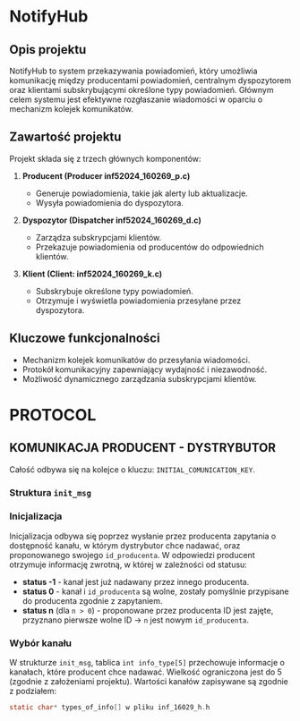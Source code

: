 # NotifyHub

## Opis projektu
NotifyHub to system przekazywania powiadomień, który umożliwia komunikację między producentami powiadomień, centralnym dyspozytorem oraz klientami subskrybującymi określone typy powiadomień. Głównym celem systemu jest efektywne rozgłaszanie wiadomości w oparciu o mechanizm kolejek komunikatów.

## Zawartość projektu
Projekt składa się z trzech głównych komponentów:
1. **Producent (Producer inf52024_160269_p.c)**  
   - Generuje powiadomienia, takie jak alerty lub aktualizacje.  
   - Wysyła powiadomienia do dyspozytora.

2. **Dyspozytor (Dispatcher inf52024_160269_d.c)**  
   - Zarządza subskrypcjami klientów.  
   - Przekazuje powiadomienia od producentów do odpowiednich klientów.  

3. **Klient (Client: inf52024_160269_k.c)**  
   - Subskrybuje określone typy powiadomień.  
   - Otrzymuje i wyświetla powiadomienia przesyłane przez dyspozytora.  

## Kluczowe funkcjonalności
- Mechanizm kolejek komunikatów do przesyłania wiadomości.  
- Protokół komunikacyjny zapewniający wydajność i niezawodność.  
- Możliwość dynamicznego zarządzania subskrypcjami klientów.  


# PROTOCOL

## KOMUNIKACJA PRODUCENT - DYSTRYBUTOR

Całość odbywa się na kolejce o kluczu: `INITIAL_COMUNICATION_KEY`.

### Struktura `init_msg`

### Inicjalizacja
Inicjalizacja odbywa się poprzez wysłanie przez producenta zapytania o dostępność kanału, w którym dystrybutor chce nadawać, oraz proponowanego swojego `id_producenta`. W odpowiedzi producent otrzymuje informację zwrotną, w której w zależności od statusu:

- **status -1** - kanał jest już nadawany przez innego producenta.
- **status 0** - kanał i `id_producenta` są wolne, zostały pomyślnie przypisane do producenta zgodnie z zapytaniem.
- **status n** (dla `n > 0`) - proponowane przez producenta ID jest zajęte, przyznano pierwsze wolne ID → `n` jest nowym `id_producenta`.

### Wybór kanału
W strukturze `init_msg`, tablica `int info_type[5]` przechowuje informacje o kanałach, które producent chce nadawać. Wielkość ograniczona jest do 5 (zgodnie z założeniami projektu). Wartości kanałów zapisywane są zgodnie z podziałem:

```c
static char* types_of_info[] w pliku inf_16029_h.h

